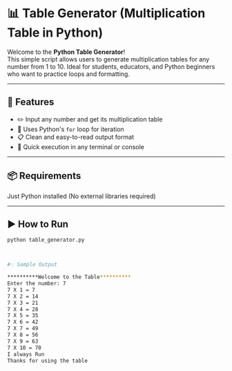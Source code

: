 # 📊 Table Generator (Multiplication Table in Python)

Welcome to the **Python Table Generator**!  
This simple script allows users to generate multiplication tables for any number from 1 to 10. Ideal for students, educators, and Python beginners who want to practice loops and formatting.

---

## 🔧 Features

- ✏️ Input any number and get its multiplication table
- 🔁 Uses Python's `for` loop for iteration
- 📋 Clean and easy-to-read output format
- 🚀 Quick execution in any terminal or console

---

## 📦 Requirements

Just Python installed (No external libraries required)

---

## ▶️ How to Run

```bash
python table_generator.py



#💡 Sample Output

**********Welcome to the Table**********
Enter the number: 7
7 X 1 = 7
7 X 2 = 14
7 X 3 = 21
7 X 4 = 28
7 X 5 = 35
7 X 6 = 42
7 X 7 = 49
7 X 8 = 56
7 X 9 = 63
7 X 10 = 70
I always Run
Thanks for using the table
